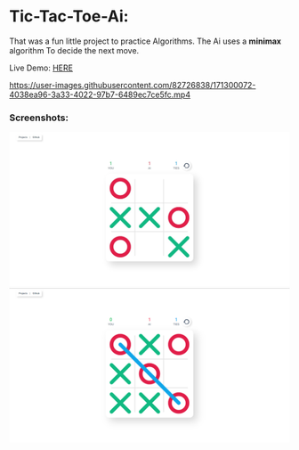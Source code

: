 # Tic-Tac-Toe-Ai:

That was a fun little project to practice Algorithms.
The Ai uses a **minimax** algorithm To decide the next move.

Live Demo: [HERE]()

https://user-images.githubusercontent.com/82726838/171300072-4038ea96-3a33-4022-97b7-6489ec7ce5fc.mp4

### Screenshots:

![](./screenshots/01.png)
![](./screenshots/02.png)
